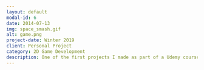```yaml
---
layout: default
modal-id: 6
date: 2014-07-13
img: space_smash.gif
alt: game.png
project-date: Winter 2019
client: Personal Project
category: 2D Game Development
description: One of the first projects I made as part of a Udemy course on 2D game development. Features 6 unique levels with simple sound and particle effects as well as modified physics. The goal is similar to that of block breaker such that having the ball hit all possible blocks in the level progresses the game.
---
```

